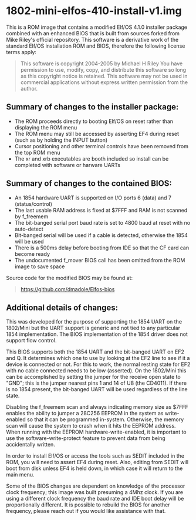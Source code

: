 # 1802-mini-elfos-410-install-v1.img

This is a ROM image that contains a modified Elf/OS 4.1.0 installer package combined with an enhanced BIOS that is built from sources forked from Mike Riley's official repository. This software is a derivative work of the standard Elf/OS installation ROM and BIOS, therefore the following license terms apply:

> This software is copyright 2004-2005 by Michael H Riley
> You have permission to use, modify, copy, and distribute
> this software so long as this copyright notice is retained.
> This software may not be used in commercial applications
> without express written permission from the author.

## Summary of changes to the installer package:

* The ROM proceeds directly to booting Elf/OS on reset rather than displaying the ROM menu
* The ROM menu may still be accessed by asserting EF4 during reset (such as by holding the INPUT button)
* Cursor positioning and other terminal controls have been removed from the top ROM menu
* The xr and xrb executables are booth included so install can be completed with software or harware UARTs

## Summary of changes to the contained BIOS:

* An 1854 hardware UART is supported on I/O ports 6 (data) and 7 (status/control)
* The last usable RAM address is fixed at $7FFF and RAM is not scanned by f_freemem
* The bit-banged serial port baud rate is set to 4800 baud at reset with no auto-detect
* Bit-banged serial will be used if a cable is detected, otherwise the 1854 will be used
* There is a 500ms delay before booting from IDE so that the CF card can become ready
* The undocumented f_mover BIOS call has been omitted from the ROM image to save space

Source code for the modified BIOS may be found at:

> https://github.com/dmadole/Elfos-bios

## Additional details of changes:

This was developed for the purpose of supporting the 1854 UART on the 1802/Mini but the UART support is generic and not tied to any particular 1854 implementation. The BIOS implementation of the 1854 driver does not support flow control.

This BIOS supports both the 1854 UART and the bit-banged UART on EF2 and Q. It determines which one to use by looking at the EF2 line to see if it a device is connected or not. For this to work, the normal resting state for EF2 with no cable connected needs to be low (asserted). On the 1802/Mini this can be accomplished by setting the jumper for the receive open state to "GND"; this is the jumper nearest pins 1 and 14 of U8 (the CD4011). If there is no 1854 present, the bit-banged UART will be used regardless of the line state.

Disabling the f_freemem scan and always indicating memory size as $7FFF enables the ability to jumper a 28C256 EEPROM in the system as write-enabled so that it can be programmed in-system. Otherwise, the memory scan will cause the system to crash when it hits the EEPROM address. When running with the EEPROM hardware-write-enabled, it is important to use the software-write-protect feature to prevent data from being accidentally written.

In order to install Elf/OS or access the tools such as SEDIT included in the ROM, you will need to assert EF4 during reset. Also, editing from SEDIT will boot from disk unless EF4 is held down, in which case it will return to the main menu.

Some of the BIOS changes are dependent on knowledge of the processor clock frequency; this image was built presuming a 4Mhz clock. If you are using a different clock frequency the baud rate and IDE boot delay will be proportionally different. It is possible to rebuild the BIOS for another frequency, please reach out if you would like assistance with that.
